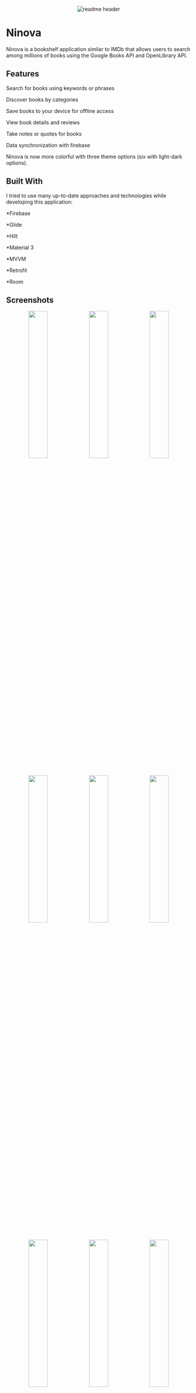 <p align="center">
  <img src="https://lh3.googleusercontent.com/M9iR9p8ZS_8GS2GMD5QK--_LvCaJ8Oplk0g9XMHN78Uf5eCw0pdAV6KSw0dO5RW9MJk" alt="readme header"/>
</p>

# Ninova
Ninova is a bookshelf application similar to IMDb that allows users to search among millions of books using the Google Books API and OpenLibrary API.

## Features
Search for books using keywords or phrases

Discover books by categories

Save books to your device for offline access

View book details and reviews

Take notes or quotes for books

Data synchronization with firebase

Ninova is now more colorful with three theme options (six with light-dark options).

## Built With

I tried to use many up-to-date approaches and technologies while developing this application:

*Firebase

*Glide

*Hilt

*Material 3

*MVVM

*Retrofit

*Room

## Screenshots

<p align="center" width="100%">
    <img width="32%" src="https://play-lh.googleusercontent.com/AryX-ZvVJIcEauPBnzP5zps-yQEwyZBIB_7GTlV7AgZH7F3qUv8DGzkFJplWa4kPebc=w5120-h2880-rw">
    <img width="32%" src="https://play-lh.googleusercontent.com/NlnwY9hUGFZsUhEWkmRmiw62vQTzk3LegDn7B9fQVH5kyURdM_rHSO6Cnhg5rLt95w=w5120-h2880-rw">
    <img width="32%" src="https://play-lh.googleusercontent.com/hZQSa2mUJfbmQUVcoLB16T-kwG0ZBPt20cmTWe3ycH9Ti-s37t0NVkkHUwNJaa637w=w5120-h2880-rw">
</p>

<p align="center" width="100%">
    <img width="32%" src="https://play-lh.googleusercontent.com/cD_7ngp3NzwhjBJ9nKbiuuR-3X-kBeZjclvR_geqvhuZbTMW4Yy2gQ2ygDFuywZHFipB=w5120-h2880-rw">
    <img width="32%" src="https://play-lh.googleusercontent.com/SnrGv4MY_RMix2N77WxnPEFTfruyMlc7_jxAWlsNcrUOV4wHynt6syMtUfPuWJ4A73k=w5120-h2880-rw">
    <img width="32%" src="https://play-lh.googleusercontent.com/gNsfigQmDdh-nDV5_cGYtgZfSyth5gIVKyX1cZHMyrdU-33jpuio4d7iAq1NnKrDrpf6=w5120-h2880-rw">
</p>

<p align="center" width="100%">
    <img width="32%" src="https://play-lh.googleusercontent.com/NfEpG0-Msj0CR-mx2BcxgbBmOM2vmXSuuJV11O3FzqoQaTAIGpzmtVPfC6dbgEdO1ao=w5120-h2880-rw">
    <img width="32%" src="https://play-lh.googleusercontent.com/m-fcxKEt8MRXRY7mH4g-uFGlYt5FKSEJ3L8j0joclCkzARKfd_yatyIc4o-OWAW4bw=w5120-h2880-rw">
    <img width="32%" src="https://play-lh.googleusercontent.com/mdDr-Hwf9IkWD6LedO9sJwLv2N44kafJ8e8B151tzXQKYS4fBrkAbrsNo3QyjUtKOQ=w5120-h2880-rw">
</p>

## Credits

*[Firebase](https://firebase.google.com/)
*[Glide](https://github.com/bumptech/glide)
*[Google Books API](https://developers.google.com/books)
*[Link Builder](https://github.com/klinker24/Android-TextView-LinkBuilder)
*[Lottie](https://lottiefiles.com/)
*[Retrofit](https://square.github.io/retrofit/)
